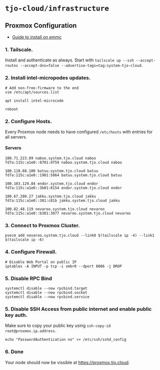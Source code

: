 # `tjo-cloud/infrastructure`

## Proxmox Configuration

* [Guide to install on emmc](https://ibug.io/blog/2022/03/install-proxmox-ve-emmc/)

### 1. Tailscale.
Install and authenticate as always. Start with `tailscale up --ssh --accept-routes --accept-dns=false --advertise-tags=tag:system-tjo-cloud`.

### 2. Install intel-micropodes updates.

```
# Add non-free-firmware to the end
vim /etc/apt/sources.list

apt install intel-microcode

reboot
```

### 2. Configure Hosts.
Every Proxmox node needs to have configured `/etc/hosts` with entries for all servers.


#### Servers

```
100.71.223.89 naboo.system.tjo.cloud naboo
fd7a:115c:a1e0::8701:df59 naboo.system.tjo.cloud naboo

100.110.88.100 batuu.system.tjo.cloud batuu
fd7a:115c:a1e0::1901:5864 batuu.system.tjo.cloud batuu

100.103.129.84 endor.system.tjo.cloud endor
fd7a:115c:a1e0::3b01:8154 endor.system.tjo.cloud endor

100.67.200.27 jakku.system.tjo.cloud jakku
fd7a:115c:a1e0::301:c81b jakku.system.tjo.cloud jakku

100.82.48.119 nevaroo.system.tjo.cloud nevaroo
fd7a:115c:a1e0::b301:3077 nevaroo.system.tjo.cloud nevaroo
```

### 3. Connect to Proxmox Cluster.

```
pvecm add nevaroo.system.tjo.cloud --link0 $(tailscale ip -4) --link1 $(tailscale ip -6)
```

### 4. Configure Firewall.

```
# Disable Web Portal on public IP
iptables -A INPUT -p tcp -i vmbr0 --dport 8006 -j DROP
```

### 5. Disable RPC Bind

```
systemctl disable --now rpcbind.target
systemctl disable --now rpcbind.socket
systemctl disable --now rpcbind.service
```

### 5. Disable SSH Access from public internet and enable public key auth.

Make sure to copy your public key using `ssh-copy-id root@proxmox.ip.address`.

```
echo "PasswordAuthentication no" >> /etc/ssh/sshd_config
```

### 6. Done

Your node should now be vissible at https://proxmox.tjo.cloud.
